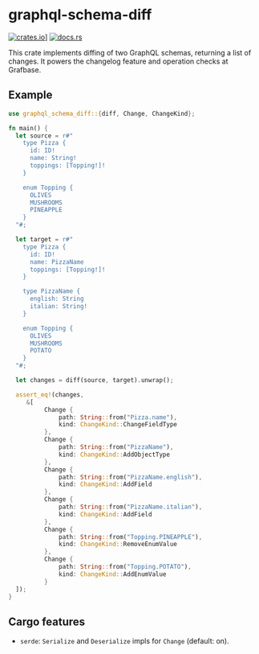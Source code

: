 # graphql-schema-diff

[![crates.io](https://img.shields.io/crates/v/graphql-schema-diff)](https://crates.io/crates/graphql-schema-diff)]
[![docs.rs](https://img.shields.io/docsrs/graphql-schema-diff)](https://docs.rs/graphql-schema-diff/)

This crate implements diffing of two GraphQL schemas, returning a list of changes. It powers the changelog feature and operation checks at Grafbase.

## Example

```rust
use graphql_schema_diff::{diff, Change, ChangeKind};

fn main() {
  let source = r#"
    type Pizza {
      id: ID!
      name: String!
      toppings: [Topping!]!
    }

    enum Topping {
      OLIVES
      MUSHROOMS
      PINEAPPLE
    }
  "#;

  let target = r#"
    type Pizza {
      id: ID!
      name: PizzaName
      toppings: [Topping!]!
    }

    type PizzaName {
      english: String
      italian: String!
    }

    enum Topping {
      OLIVES
      MUSHROOMS
      POTATO
    }
  "#;

  let changes = diff(source, target).unwrap();

  assert_eq!(changes,
     &[
          Change {
              path: String::from("Pizza.name"),
              kind: ChangeKind::ChangeFieldType
          },
          Change {
              path: String::from("PizzaName"),
              kind: ChangeKind::AddObjectType
          },
          Change {
              path: String::from("PizzaName.english"),
              kind: ChangeKind::AddField
          },
          Change {
              path: String::from("PizzaName.italian"),
              kind: ChangeKind::AddField
          },
          Change {
              path: String::from("Topping.PINEAPPLE"),
              kind: ChangeKind::RemoveEnumValue
          },
          Change {
              path: String::from("Topping.POTATO"),
              kind: ChangeKind::AddEnumValue
          }
  ]);
}

```

## Cargo features

- `serde`: `Serialize` and `Deserialize` impls for `Change` (default: on).
